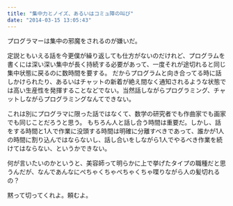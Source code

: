 ```yaml
---
title: "集中力とノイズ、あるいはコミュ障の叫び"
date: "2014-03-15 13:05:43"
---
```


プログラマーは集中の邪魔をされるのが嫌いだ。

定説ともいえる話を今更僕が繰り返しても仕方がないのだけれど、プログラムを書くには深い深い集中が長く持続する必要があって、一度それが途切れると同じ集中状態に戻るのに数時間を要する。
だからプログラムと向き合ってる時に話しかけられたり、あるいはチャットの新着が絶え間なく通知されるような状態では高い生産性を発揮することなどでない。当然話しながらプログラミング、チャットしながらプログラミングなんてできない。

これは別にプログラマに限った話ではなくて、数学の研究者でも作曲家でも画家でも同じことだろうと思う。
もちろん人と話し合う時間は重要だ。しかし、話をする時間と1人で作業に没頭する時間は明確に分離すべきであって、誰かが1人の時間に割り込んではならないし、話し合いをしながら1人でやるべき作業を続けてはならない、というかできない。

何が言いたいのかというと、美容師って明らかに上で挙げたタイプの職種だと思うんだが、なんであんなにぺちゃくちゃぺちゃくちゃ喋りながら人の髪切れるの？

黙って切ってくれよ。頼むよ。
